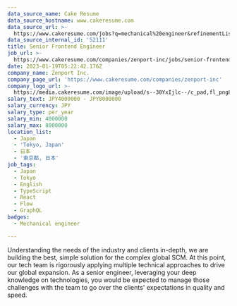 ```yaml
---
data_source_name: Cake Resume
data_source_hostname: www.cakeresume.com
data_source_url: >-
  https://www.cakeresume.com/jobs?q=mechanical%20engineer&refinementList%5Blang_name%5D%5B0%5D=English&refinementList%5Bsalary_type%5D=per_year&range%5Bsalary_range%5D%5Bmin%5D=1000000&page=3
data_source_internal_id: '52111'
title: Senior Frontend Engineer
job_url: >-
  https://www.cakeresume.com/companies/zenport-inc/jobs/senior-frontend-engineer-32dee4
date: 2023-01-19T05:22:42.176Z
company_name: Zenport Inc.
company_page_url: 'https://www.cakeresume.com/companies/zenport-inc'
company_logo_url: >-
  https://media.cakeresume.com/image/upload/s--30YxIjlc--/c_pad,fl_png8,h_200,w_200/v1673672737/na4wb0faeqgoa4ojk2ln.png
salary_text: JPY4000000 - JPY8000000
salary_currency: JPY
salary_type: per_year
salary_min: 4000000
salary_max: 8000000
location_list:
  - Japan
  - 'Tokyo, Japan'
  - 日本
  - '東京都, 日本'
job_tags:
  - Japan
  - Tokyo
  - English
  - TypeScript
  - React
  - Flow
  - GraphQL
badges:
  - Mechanical engineer

---
```


Understanding the needs of the industry and clients in-depth, we are building the best, simple solution for the complex global SCM. At this point, our tech team is rigorously applying multiple technical approaches to drive our global expansion. As a senior engineer, leveraging your deep knowledge on technologies, you would be expected to manage those challenges with the team to go over the clients' expectations in quality and speed.
